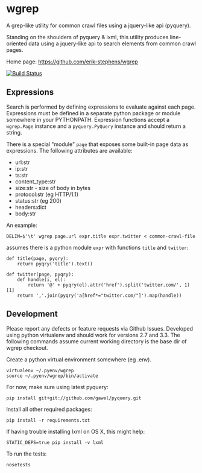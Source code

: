 # wgrep

A grep-like utility for common crawl files using a jquery-like api (pyquery).

Standing on the shoulders of pyquery & lxml, this utility produces
line-oriented data using a jquery-like api to search elements from
common crawl pages.

Home page: https://github.com/erik-stephens/wgrep

[![Build Status](https://api.travis-ci.org/erik-stephens/wgrep.png?branch=develop)](http://travis-ci.org/erik-stephens/wgrep)

## Expressions

Search is performed by defining expressions to evaluate against each
page.  Expressions must be defined in a separate python package or
module somewhere in your PYTHONPATH.  Expression functions accept a
`wgrep.Page` instance and a `pyquery.PyQuery` instance and should
return a string.

There is a special "module" `page` that exposes some built-in page
data as expressions.  The following attributes are available:

- url:str
- ip:str
- ts:str
- content_type:str
- size:str - size of body in bytes
- protocol:str (eg HTTP/1.1)
- status:str (eg 200)
- headers:dict
- body:str

An example:

    DELIM=$'\t' wgrep page.url expr.title expr.twitter < common-crawl-file

assumes there is a python module `expr` with functions `title` and `twitter`:

    def title(page, pyqry):
        return pyqry('title').text()

    def twitter(page, pyqry):
        def handle(i, el):
            return '@' + pyqry(el).attr('href').split('twitter.com/', 1)[1]
        return ','.join(pyqry('a[href*="twitter.com/"]').map(handle))

## Development

Please report any defects or feature requests via Github Issues.
Developed using python virtualenv and should work for versions 2.7 and
3.3.  The following commands assume current working directory is the
base dir of wgrep checkout.

Create a python virtual environment somewhere (eg .env).

    virtualenv ~/.pyenv/wgrep
    source ~/.pyenv/wgrep/bin/activate

For now, make sure using latest pyquery:

    pip install git+git://github.com/gawel/pyquery.git

Install all other required packages:

    pip install -r requirements.txt

If having trouble installing lxml on OS X, this might help:

    STATIC_DEPS=true pip install -v lxml

To run the tests:

    nosetests

